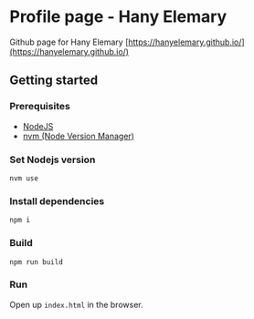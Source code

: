 # Profile page - Hany Elemary
Github page for Hany Elemary [https://hanyelemary.github.io/](https://hanyelemary.github.io/)

## Getting started

### Prerequisites
* [NodeJS](https://nodejs.org/en/)
* [nvm (Node Version Manager)](https://github.com/nvm-sh/nvm)

### Set Nodejs version
```
nvm use
```

### Install dependencies
```
npm i
```

### Build
```
npm run build
```

### Run
Open up `index.html` in the browser.
